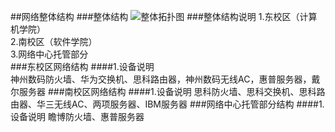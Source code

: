 ##网络整体结构
###整体结构
![整体拓扑图](https://www.processon.com/chart_image/589eae11e4b028637ab6a3b0.png)
###整体结构说明
1.东校区（计算机学院）  
2.南校区（软件学院）  
3.网络中心托管部分  
###东校区网络结构
####1.设备说明  
神州数码防火墙、华为交换机、思科路由器，神州数码无线AC，惠普服务器，戴尔服务器
###南校区网络结构
####1.设备说明
思科防火墙、思科交换机、思科路由器、华三无线AC、两项服务器、IBM服务器
###网络中心托管部分结构
####1.设备说明
瞻博防火墙、惠普服务器